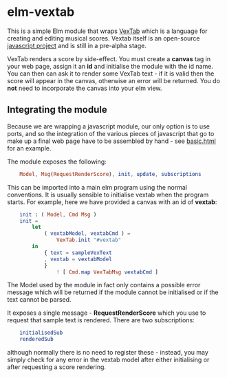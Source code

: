 elm-vextab
==========

This is a simple Elm module that wraps [VexTab](http://www.vexflow.com/vextab/) which is a language for creating and editing musical scores. Vextab itself is an open-source [javascript project](https://github.com/0xfe/vextab) and is still in a pre-alpha stage.  

VexTab renders a score by side-effect.  You must create a __canvas__ tag in your web page, assign it an __id__ and initialise the module with the id name.  You can then can ask it to render some VexTab text - if it is valid then the score will appear in the canvas, otherwise an error will be returned.  You do __not__ need to incorporate the canvas into your elm view.

## Integrating the module

Because we are wrapping a javascript module, our only option is to use ports, and so the integration of the various pieces of javascript that go to make up a final web page have to be assembled by hand - see  [basic.html](https://github.com/newlandsvalley/elm-vextab/blob/master/examples/basic.html) for an example.  

The module exposes the following:


```elm
    Model, Msg(RequestRenderScore), init, update, subscriptions 
``` 
    
This can be imported into a main elm program using the normal conventions. It is usually sensible to initialise vextab when the program starts. For example, here we have provided a canvas with an id of __vextab__:

```elm
    init : ( Model, Cmd Msg )
    init =
        let
            ( vextabModel, vextabCmd ) =
                VexTab.init "#vextab"
        in
            { text = sampleVexText
            , vextab = vextabModel
            }
                ! [ Cmd.map VexTabMsg vextabCmd ]
```

The Model used by the module in fact only contains a possible error message which will be returned if the module cannot be initialised or if the text cannot be parsed.  
  
It exposes a single message - __RequestRenderScore__ which you use to request that sample text is rendered.  There are two subscriptions:

```elm
    initialisedSub
    renderedSub
``` 

although normally there is no need to register these - instead, you may simply check for any error in the vextab model after either initialising or after requesting a score rendering.